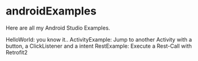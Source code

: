 # androidExamples

Here are all my Android Studio Examples.

HelloWorld: you know it..
ActivityExample: Jump to another Activity with a button, a ClickListener and a intent
RestExample: Execute a Rest-Call with Retrofit2

